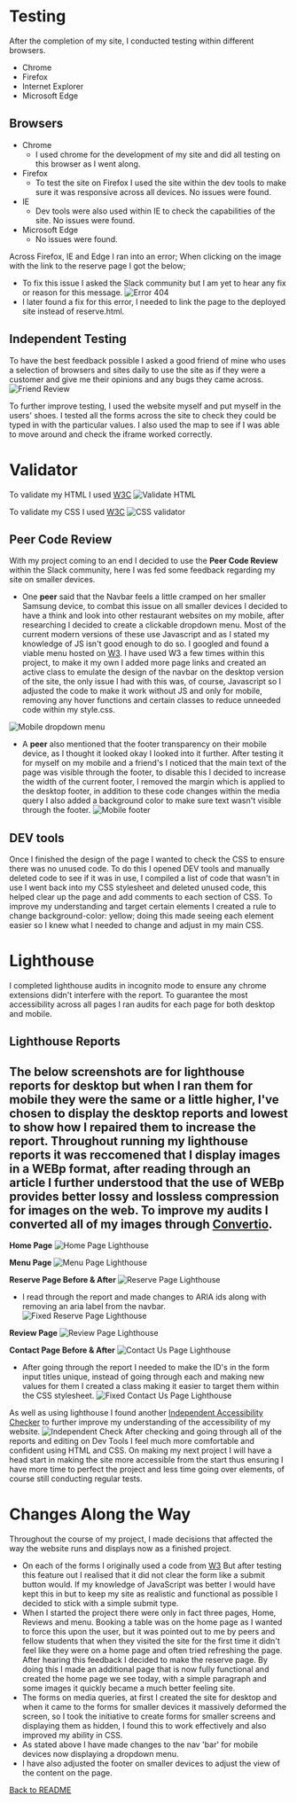 # Testing 
After the completion of my site, I conducted testing within different browsers.
- Chrome
- Firefox 
- Internet Explorer 
- Microsoft Edge 

## Browsers 
- Chrome 
  - I used chrome for the development of my site and did all testing on this browser as I went along. 
- Firefox 
  - To test the site on Firefox I used the site within the dev tools to make sure it was responsive across all devices. No issues were found.
- IE 
  - Dev tools were also used within IE to check the capabilities of the site. No issues were found.
- Microsoft Edge 
  - No issues were found. 

Across Firefox, IE and Edge I ran into an error; When clicking on the image with the link to the reserve page I got the below; 
- To fix this issue I asked the Slack community but I am yet to hear any fix or reason for this message. 
![Error 404](docs/images/error-display.png) 
- I later found a fix for this error, I needed to link the page to the deployed site instead of reserve.html.  

## Independent Testing 
To have the best feedback possible I asked a good friend of mine who uses a selection of browsers and sites daily to use the site as if they were a customer and give me their opinions and any bugs they came across. 
![Friend Review](docs/images/friend-review.png)

To further improve testing, I used the website myself and put myself in the users' shoes. I tested all the forms across the site to check they could be typed in with the particular values. I also used the map to see if I was able to move around and check the iframe worked correctly. 

# Validator 
To validate my HTML I used [W3C](https://validator.w3.org/) 
![Validate HTML](docs/images/html-validate.png)

To validate my CSS I used [W3C](https://jigsaw.w3.org/css-validator/)
![CSS validator](docs/images/css-validate.png)

## Peer Code Review 
With my project coming to an end I decided to use the **Peer Code Review** within the Slack community, here I was fed some feedback regarding my site on smaller devices. 
- One **peer** said that the Navbar feels a little cramped on her smaller Samsung device, to combat this issue on all smaller devices I decided to have a think and look into other restaurant websites on my mobile, after researching I decided to create a clickable dropdown menu. Most of the current modern versions of these use Javascript and as I stated my knowledge of JS isn't good enough to do so. I googled and found a viable menu hosted on [W3](https://www.w3schools.com/howto/howto_js_dropdown.asp). I have used W3 a few times within this project, to make it my own I added more page links and created an active class to emulate the design of the navbar on the desktop version of the site, the only issue I had with this was, of course, Javascript so I adjusted the code to make it work without JS and only for mobile, removing any hover functions and certain classes to reduce unneeded code within my style.css. 


![Mobile dropdown menu](docs/images/mobile.nav.png)

- A **peer** also mentioned that the footer transparency on their mobile device, as I thought it looked okay I looked into it further. After testing it for myself on my mobile and a friend's I noticed that the main text of the page was visible through the footer, to disable this I decided to increase the width of the current footer, I removed the margin which is applied to the desktop footer, in addition to these code changes within the media query I also added a background color to make sure text wasn't visible through the footer. 
![Mobile footer](docs/images/mobile-footer.png)
## DEV tools
Once I finished the design of the page I wanted to check the CSS to ensure there was no unused code. To do this I opened DEV tools and manually deleted code to see if it was in use, I compiled a list of code that wasn't in use I went back into my CSS stylesheet and deleted unused code, this helped clear up the page and add comments to each section of CSS. 
To improve my understanding and target certain elements I created a rule to change background-color: yellow; doing this made seeing each element easier so I knew what I needed to change and adjust in my main CSS. 

# Lighthouse 
I completed lighthouse audits in incognito mode to ensure any chrome extensions didn't interfere with the report.
To guarantee the most accessibility across all pages I ran audits for each page for both desktop and mobile. 

## Lighthouse Reports
The below screenshots are for lighthouse reports for desktop but when I ran them for mobile they were the same or a little higher, I've chosen to display the desktop reports and lowest to show how I repaired them to increase the report. 
Throughout running my lighthouse reports it was reccomened that I display images in a WEBp format, after reading through an article I further understood that the use of WEBp provides better lossy and lossless compression for images on the web. 
To improve my audits I converted all of my images through [Convertio](https://convertio.co/png-webp/). 
--- 

**Home Page**
![Home Page Lighthouse](docs/images/index.lighthouse.png)

**Menu Page**
![Menu Page Lighthouse](docs/images/menu.lighthouse.png)

**Reserve Page Before & After**
![Reserve Page Lighthouse](docs/images/reserve.lighthouse.png)
  - I read through the report and made changes to ARIA ids along with removing an aria label from the navbar. 
![Fixed Reserve Page Lighthouse](docs/images/fix.reserve.lighthouse.png)

**Review Page** 
![Review Page Lighthouse](docs/images/reviews.lighthouse.png)

**Contact Page Before & After**
![Contact Us Page Lighthouse](docs/images/contact.lighthouse.png)
  - After going through the report I needed to make the ID's in the form input titles unique, instead of going through each and making new values for them I created a class making it easier to target them within the CSS stylesheet.
![Fixed Contact Us Page Lighthouse](docs/images/new.contact.lighthouse.png)

As well as using lighthouse I found another [Independent Accessibility Checker](https://www.siteimprove.com/) to further improve my understanding of the accessibility of my website. 
![Independent Check](docs/images/self-check.png)
After checking and going through all of the reports and editing on Dev Tools I feel much more comfortable and confident using HTML and CSS. On making my next project I will have a head start in making the site more accessible from the start thus ensuring I have more time to perfect the project and less time going over elements, of course still conducting regular tests.

# Changes Along the Way 
Throughout the course of my project, I made decisions that affected the way the website runs and displays now as a finished project. 
- On each of the forms I originally used a code from [W3](https://www.w3schools.com/html/tryit.asp?filename=tryhtml_input_button) But after testing this feature out I realised that it did not clear the form like a submit button would. If my knowledge of JavaScript was better I would have kept this in but to keep my site as realistic and functional as possible I decided to stick with a simple submit type. 
- When I started the project there were only in fact three pages, Home, Reviews and menu. Booking a table was on the home page as I wanted to force this upon the user, but it was pointed out to me by peers and fellow students that when they visited the site for the first time it didn't feel like they were on a home page and often tried refreshing the page. After hearing this feedback I decided to make the reserve page. By doing this I made an additional page that is now fully functional and created the home page we see today, with a simple paragraph and some images it quickly became a much better feeling site. 
- The forms on media queries, at first I created the site for desktop and when it came to the forms for smaller devices it massively deformed the screen, so I took the initiative to create forms for smaller screens and displaying them as hidden, I found this to work effectively and also improved my ability in CSS. 
- As stated above I have made changes to the nav 'bar' for mobile devices now displaying a dropdown menu. 
- I have also adjusted the footer on smaller devices to adjust the view of the content on the page.


 [Back to README](/README.md) 





    